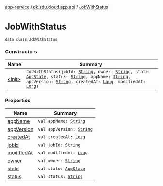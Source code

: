 [app-service](../../index.md) / [dk.sdu.cloud.app.api](../index.md) / [JobWithStatus](./index.md)

# JobWithStatus

`data class JobWithStatus`

### Constructors

| Name | Summary |
|---|---|
| [&lt;init&gt;](-init-.md) | `JobWithStatus(jobId: `[`String`](https://kotlinlang.org/api/latest/jvm/stdlib/kotlin/-string/index.html)`, owner: `[`String`](https://kotlinlang.org/api/latest/jvm/stdlib/kotlin/-string/index.html)`, state: `[`AppState`](../-app-state/index.md)`, status: `[`String`](https://kotlinlang.org/api/latest/jvm/stdlib/kotlin/-string/index.html)`, appName: `[`String`](https://kotlinlang.org/api/latest/jvm/stdlib/kotlin/-string/index.html)`, appVersion: `[`String`](https://kotlinlang.org/api/latest/jvm/stdlib/kotlin/-string/index.html)`, createdAt: `[`Long`](https://kotlinlang.org/api/latest/jvm/stdlib/kotlin/-long/index.html)`, modifiedAt: `[`Long`](https://kotlinlang.org/api/latest/jvm/stdlib/kotlin/-long/index.html)`)` |

### Properties

| Name | Summary |
|---|---|
| [appName](app-name.md) | `val appName: `[`String`](https://kotlinlang.org/api/latest/jvm/stdlib/kotlin/-string/index.html) |
| [appVersion](app-version.md) | `val appVersion: `[`String`](https://kotlinlang.org/api/latest/jvm/stdlib/kotlin/-string/index.html) |
| [createdAt](created-at.md) | `val createdAt: `[`Long`](https://kotlinlang.org/api/latest/jvm/stdlib/kotlin/-long/index.html) |
| [jobId](job-id.md) | `val jobId: `[`String`](https://kotlinlang.org/api/latest/jvm/stdlib/kotlin/-string/index.html) |
| [modifiedAt](modified-at.md) | `val modifiedAt: `[`Long`](https://kotlinlang.org/api/latest/jvm/stdlib/kotlin/-long/index.html) |
| [owner](owner.md) | `val owner: `[`String`](https://kotlinlang.org/api/latest/jvm/stdlib/kotlin/-string/index.html) |
| [state](state.md) | `val state: `[`AppState`](../-app-state/index.md) |
| [status](status.md) | `val status: `[`String`](https://kotlinlang.org/api/latest/jvm/stdlib/kotlin/-string/index.html) |
